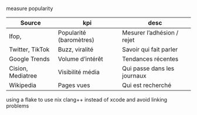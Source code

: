 measure popularity

| Source              | kpi                     | desc                        |
| ------------------- | ----------------------- | --------------------------- |
| Ifop,               | Popularité (baromètres) | Mesurer l’adhésion / rejet  |
| Twitter, TikTok     | Buzz, viralité          | Savoir qui fait parler      |
| Google Trends       | Volume d’intérêt        | Tendances récentes          |
| Cision, Mediatree   | Visibilité média        | Qui passe dans les journaux |
| Wikipedia           | Pages vues              | Qui est recherché           |




using a flake to use nix clang++ instead of xcode and avoid linking problems